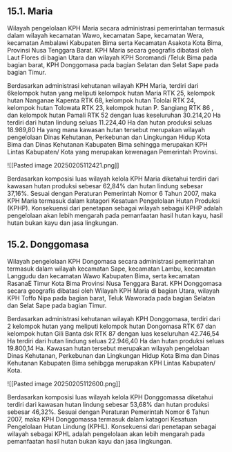 ## 15.1. Maria

Wilayah pengelolaan KPH Maria secara administrasi pemerintahan termasuk dalam wilayah kecamatan Wawo, kecamatan Sape, kecamatan Wera, kecamatan Ambalawi Kabupaten Bima serta Kecamatan Asakota Kota Bima, Provinsi Nusa Tenggara Barat. KPH Maria secara geografis dibatasi oleh Laut Flores di bagian Utara dan wilayah KPH Soromandi /Teluk Bima pada bagian barat, KPH Donggomasa pada bagian Selatan dan Selat Sape pada bagian Timur.

Berdasarkan administrasi kehutanan wilayah KPH Maria, terdiri dari 6kelompok hutan yang meliputi kelompok hutan Maria RTK 25, kelompok hutan Nanganae Kapenta RTK 68, kelompok hutan Tololai RTK 24, kelompok hutan Tolowata RTK 23, kelompok hutan P. Sangiang RTK 86 , dan kelompok hutan Pamali RTK 52 dengan luas keseluruhan 30.214,20 Ha terdiri dari hutan lindung seluas 11.224,40 Ha dan hutan produksi seluas 18.989,80 Ha yang mana kawasan hutan tersebut merupakan wilayah pengelolaan Dinas Kehutanan, Perkebunan dan Lingkungan Hidup Kota Bima dan Dinas Kehutanan Kabupaten Bima sehingga merupakan KPH Lintas Kabupaten/ Kota yang merupakan kewenagan Pemerintah Provinsi.

![[Pasted image 20250205112421.png]]

Berdasarkan komposisi luas wilayah kelola KPH Maria diketahui terdiri dari kawasan hutan produksi sebesar 62,84% dan hutan lindung sebesar 37,16%. Sesuai dengan Peraturan Pemerintah Nomor 6 Tahun 2007, maka KPH Maria termasuk dalam katagori Kesatuan Pengelolaan Hutan Produksi (KPHP). Konsekuensi dari penetapan sebagai wilayah sebagai KPHP adalah pengelolaan akan lebih mengarah pada pemanfaatan hasil hutan kayu, hasil hutan bukan kayu dan jasa lingkungan.

## 15.2. Donggomasa

Wilayah pengelolaan KPH Dongomasa secara administrasi pemerintahan termasuk dalam wilayah kecamatan Sape, kecamatan Lambu, kecamatan Langgudu dan kecamatan Wawo Kabupaten Bima, serta kecamatan RasanaE Timur Kota Bima Provinsi Nusa Tenggara Barat. KPH Donggomasa secara geografis dibatasi oleh Wilayah KPH Maria di bagian Utara, wilayah KPH Toffo Nipa pada bagian barat, Teluk Waworada pada bagian Selatan dan Selat Sape pada bagian Timur.

Berdasarkan administrasi kehutanan wilayah KPH Donggomasa, terdiri dari 2 kelompok hutan yang meliputi kelompok hutan Dongomasa RTK 67 dan kelompok hutan Gili Banta dsk RTK 87 dengan luas keseluruhan 42.746,54 Ha terdiri dari hutan lindung seluas 22.946,40 Ha dan hutan produksi seluas 19.800,14 Ha. Kawasan hutan tersebut merupakan wilayah pengelolaan Dinas Kehutanan, Perkebunan dan Lingkungan Hidup Kota Bima dan Dinas Kehutanan Kabupaten Bima sehibgga merupakan KPH Lintas Kabupaten/ Kota.

![[Pasted image 20250205112600.png]]

Berdasarkan komposisi luas wilayah kelola KPH Donggomassa diketahui terdiri dari kawasan hutan lindung sebesar 53,68% dan hutan produksi sebesar 46,32%. Sesuai dengan Peraturan Pemerintah Nomor 6 Tahun 2007, maka KPH Donggomassa termasuk dalam katagori Kesatuan Pengelolaan Hutan Lindung (KPHL). Konsekuensi dari penetapan sebagai wilayah sebagai KPHL adalah pengelolaan akan lebih mengarah pada pemanfaatan hasil hutan bukan kayu dan jasa lingkungan.